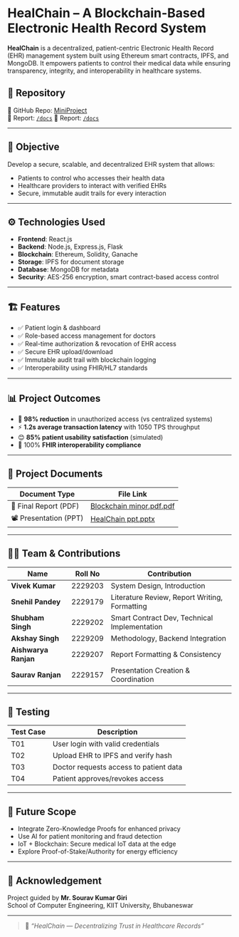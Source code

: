 # HealChain – A Blockchain-Based Electronic Health Record System

**HealChain** is a decentralized, patient-centric Electronic Health Record (EHR) management system built using Ethereum smart contracts, IPFS, and MongoDB. It empowers patients to control their medical data while ensuring transparency, integrity, and interoperability in healthcare systems.

## 🔗 Repository

📁 GitHub Repo: [MiniProject](https://github.com/PandeySnehil/MiniProject)  
📂 Report: [`/docs`](https://github.com/PandeySnehil/MiniProject/blob/main/Mini%20Project/my-solidity/docs/Blockchain%20minor.pdf.pdf)
📂 Report: [`/docs`](https://github.com/PandeySnehil/MiniProject/blob/main/Mini%20Project/my-solidity/docs/HealChain%20ppt.pptx)

---

## 📌 Objective

Develop a secure, scalable, and decentralized EHR system that allows:
- Patients to control who accesses their health data
- Healthcare providers to interact with verified EHRs
- Secure, immutable audit trails for every interaction

---

## ⚙️ Technologies Used

- **Frontend**: React.js  
- **Backend**: Node.js, Express.js, Flask  
- **Blockchain**: Ethereum, Solidity, Ganache  
- **Storage**: IPFS for document storage  
- **Database**: MongoDB for metadata  
- **Security**: AES-256 encryption, smart contract-based access control

---

## 🏗️ Features

- ✅ Patient login & dashboard  
- ✅ Role-based access management for doctors  
- ✅ Real-time authorization & revocation of EHR access  
- ✅ Secure EHR upload/download  
- ✅ Immutable audit trail with blockchain logging  
- ✅ Interoperability using FHIR/HL7 standards  

---

## 📊 Project Outcomes

- 🔐 **98% reduction** in unauthorized access (vs centralized systems)
- ⚡ **1.2s average transaction latency** with 1050 TPS throughput
- 😊 **85% patient usability satisfaction** (simulated)
- 🔄 100% **FHIR interoperability compliance**

---

## 📂 Project Documents

| Document Type        | File Link                                                                 |
|----------------------|---------------------------------------------------------------------------|
| 📘 Final Report (PDF) | [Blockchain minor.pdf.pdf](https://github.com/PandeySnehil/MiniProject/blob/main/docs/Blockchain%20minor.pdf.pdf) |
| 📽️ Presentation (PPT) | [HealChain ppt.pptx](https://github.com/PandeySnehil/MiniProject/blob/main/docs/HealChain%20ppt.pptx) |

---

## 👨‍💻 Team & Contributions

| Name             | Roll No   | Contribution |
|------------------|-----------|--------------|
| **Vivek Kumar**        | 2229203   | System Design, Introduction |
| **Snehil Pandey**      | 2229179   | Literature Review, Report Writing, Formatting |
| **Shubham Singh**      | 2229202   | Smart Contract Dev, Technical Implementation |
| **Akshay Singh**       | 2229209   | Methodology, Backend Integration |
| **Aishwarya Ranjan**   | 2229207   | Report Formatting & Consistency |
| **Saurav Ranjan**      | 2229157   | Presentation Creation & Coordination |

---

## 🧪 Testing

| Test Case | Description |
|-----------|-------------|
| T01 | User login with valid credentials |
| T02 | Upload EHR to IPFS and verify hash |
| T03 | Doctor requests access to patient data |
| T04 | Patient approves/revokes access |

---

## 🚀 Future Scope

- Integrate Zero-Knowledge Proofs for enhanced privacy
- Use AI for patient monitoring and fraud detection
- IoT + Blockchain: Secure medical IoT data at the edge
- Explore Proof-of-Stake/Authority for energy efficiency

---

## 📢 Acknowledgement

Project guided by **Mr. Sourav Kumar Giri**  
School of Computer Engineering, KIIT University, Bhubaneswar

---

> 🧬 *“HealChain — Decentralizing Trust in Healthcare Records”*
